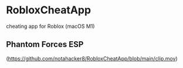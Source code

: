 # RobloxCheatApp
cheating app for Roblox (macOS M1)

## Phantom Forces ESP
(https://github.com/notahacker8/RobloxCheatApp/blob/main/clip.mov)
